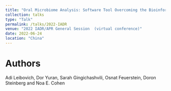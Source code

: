 ```yaml
---
title: "Oral Microbiome Analysis: Software Tool Overcoming the Bioinformatics Entry Barrier"
collection: talks
type: "Talk"
permalink: /talks/2022-IADR
venue: "2022 IADR/APR General Session  (virtual conference)"
date: 2022-06-24
location: "China"
---
```


# Authors
Adi Leibovich, Dor Yuran, Sarah Gingichashvili, Osnat Feuerstein, Doron Steinberg and Noa E. Cohen

